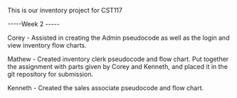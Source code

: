 This is our inventory project for CST117

-----Week 2 -----

Corey - Assisted in creating the Admin pseudocode as well as the login and view inventory flow charts.

Mathew - Created inventory clerk pseudocode and flow chart. Put together the assignment with parts given by Corey and Kenneth, and placed it in the git repository for submission.

Kenneth - Created the sales associate pseudocode and flow chart.
